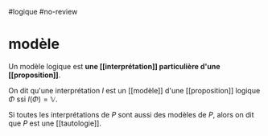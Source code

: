 #logique #no-review 
# modèle

Un modèle logique est  **une [[interprétation]] particulière d'une [[proposition]]**.

On dit qu'une interprétation $I$ est un [[modèle]] d'une [[proposition]] logique $\Phi$ ssi $I(\Phi) = \mathbb{V}$.

Si toutes les interprétations de $P$ sont aussi des modèles de $P$, alors on dit que $P$ est une [[tautologie]].
